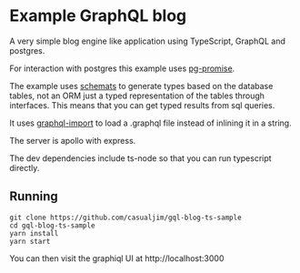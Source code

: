 # Example GraphQL blog

A very simple blog engine like application using TypeScript, GraphQL and postgres.

For interaction with postgres this example uses [pg-promise](https://github.com/vitaly-t/pg-promise).  

The example uses [schemats](https://github.com/SweetIQ/schemats) to generate types based on the database tables, 
not an ORM just a typed representation of the tables through interfaces.
This means that you can get typed results from sql queries.

It uses [graphql-import](https://github.com/graphcool/graphql-import) to load a .graphql file instead of inlining it in a string.

The server is apollo with express.

The dev dependencies include ts-node so that you can run typescript directly.

## Running

```
git clone https://github.com/casualjim/gql-blog-ts-sample
cd gql-blog-ts-sample
yarn install
yarn start
```

You can then visit the graphiql UI at http://localhost:3000
